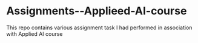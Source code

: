 # Assignments--Applieed-AI-course
This repo contains various assignment task I had performed in association with Applied AI course
